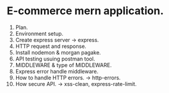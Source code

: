 # E-commerce mern application.

1. Plan.
2. Environment setup.
3. Create express server -> express.
4. HTTP request and response.
5. Install nodemon & morgan pagake.
6. API testing usuing postman tool.
7. MIDDLEWARE & type of MIDDLEWARE.
8. Express error handle middleware.
9. How to handle HTTP errors. -> http-errors.
10. How secure API. -> xss-clean, express-rate-limit.